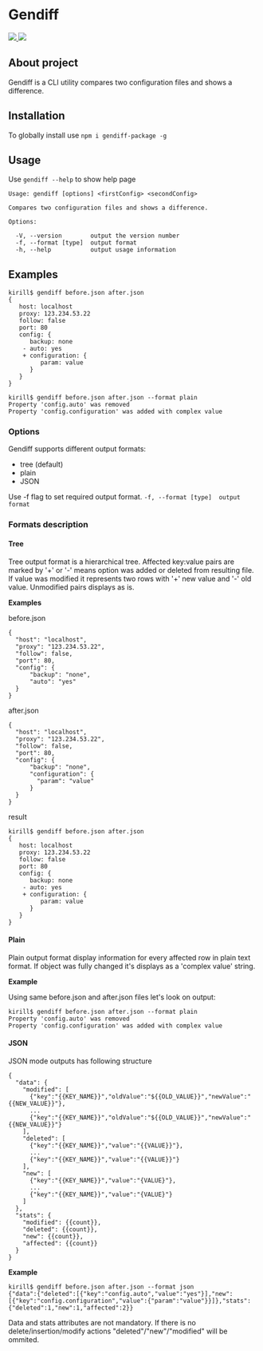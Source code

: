 # Gendiff
<a href="https://codeclimate.com/github/samsonovkirill/project-lvl2-s281/maintainability">
  <img src="https://api.codeclimate.com/v1/badges/f2e356fd4daf38dca2d6/maintainability" />
</a>
<a href="https://travis-ci.org/samsonovkirill/project-lvl2-s281">
  <img src="https://travis-ci.org/samsonovkirill/project-lvl2-s281.svg?branch=master" />
</a>

## About project
Gendiff is a CLI utility compares two configuration files and shows a difference.
## Installation
To globally install use `npm i gendiff-package -g`

## Usage
Use `gendiff --help` to show help page
```
Usage: gendiff [options] <firstConfig> <secondConfig>

Compares two configuration files and shows a difference.

Options:

  -V, --version        output the version number
  -f, --format [type]  output format
  -h, --help           output usage information
```

## Examples

```
kirill$ gendiff before.json after.json
{
   host: localhost
   proxy: 123.234.53.22
   follow: false
   port: 80
   config: {
      backup: none
    - auto: yes
    + configuration: {
         param: value
      }
   }
}
```

```
kirill$ gendiff before.json after.json --format plain
Property 'config.auto' was removed
Property 'config.configuration' was added with complex value
```

### Options

Gendiff supports different output formats:
* tree (default)
* plain
* JSON

Use -f flag to set required output format.
`-f, --format [type]  output format`

### Formats description

#### Tree
Tree output format is a hierarchical tree. Affected key:value pairs are marked by '+' or '-' means option was added or deleted from resulting file. If value was modified it represents two rows with '+' new value and '-' old value. Unmodified pairs displays as is.

**Examples**

before.json
```
{
  "host": "localhost",
  "proxy": "123.234.53.22",
  "follow": false,
  "port": 80,
  "config": {
      "backup": "none",
      "auto": "yes"
  }
}
```
after.json
```
{
  "host": "localhost",
  "proxy": "123.234.53.22",
  "follow": false,
  "port": 80,
  "config": {
      "backup": "none",
      "configuration": {
        "param": "value"
      }
  }
}
```
result
```
kirill$ gendiff before.json after.json
{
   host: localhost
   proxy: 123.234.53.22
   follow: false
   port: 80
   config: {
      backup: none
    - auto: yes
    + configuration: {
         param: value
      }
   }
}
```

#### Plain
Plain output format display information for every affected row in plain text format. If object was fully changed it's displays as a 'complex value' string.

**Example**

Using same before.json and after.json files let's look on output:

```
kirill$ gendiff before.json after.json --format plain
Property 'config.auto' was removed
Property 'config.configuration' was added with complex value
```

#### JSON
JSON mode outputs has following structure
```
{
  "data": {
    "modified": [
      {"key":"{{KEY_NAME}}","oldValue":"${{OLD_VALUE}}","newValue":"{{NEW_VALUE}}"},
      ...
      {"key":"{{KEY_NAME}}","oldValue":"${{OLD_VALUE}}","newValue":"{{NEW_VALUE}}"}
    ],
    "deleted": [
      {"key":"{{KEY_NAME}}","value":"{{VALUE}}"},
      ...
      {"key":"{{KEY_NAME}}","value":"{{VALUE}}"}
    ],
    "new": [
      {"key":"{{KEY_NAME}}","value":"{VALUE}"},
      ...
      {"key":"{{KEY_NAME}}","value":"{VALUE}"}
    ]
  },
  "stats": {
    "modified": {{count}},
    "deleted": {{count}},
    "new": {{count}},
    "affected": {{count}}
  }
}
```

**Example**
```
kirill$ gendiff before.json after.json --format json
{"data":{"deleted":[{"key":"config.auto","value":"yes"}],"new":[{"key":"config.configuration","value":{"param":"value"}}]},"stats":{"deleted":1,"new":1,"affected":2}}
```

Data and stats attributes are not mandatory. If there is no delete/insertion/modify actions "deleted"/"new"/"modified" will be ommited.
